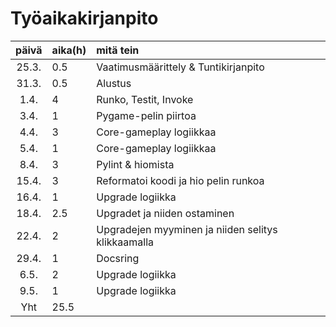 # Työaikakirjanpito
| päivä | aika(h) | mitä tein  |
| :----:|:-----| :-----|
| 25.3. | 0.5    | Vaatimusmäärittely & Tuntikirjanpito |
| 31.3. | 0.5    | Alustus |
| 1.4. | 4   | Runko, Testit, Invoke |
| 3.4. | 1   | Pygame-pelin piirtoa |
| 4.4. | 3  | Core-gameplay logiikkaa |
| 5.4. | 1  | Core-gameplay logiikkaa |
| 8.4. | 3  | Pylint & hiomista |
| 15.4. | 3  | Reformatoi koodi ja hio pelin runkoa |
| 16.4. | 1  | Upgrade logiikka |
| 18.4. | 2.5  | Upgradet ja niiden ostaminen |
| 22.4. | 2  | Upgradejen myyminen ja niiden selitys klikkaamalla |
| 29.4. | 1  | Docsring |
| 6.5. | 2  | Upgrade logiikka |
| 9.5. | 1  | Upgrade logiikka |
| Yht | 25.5 |  |






